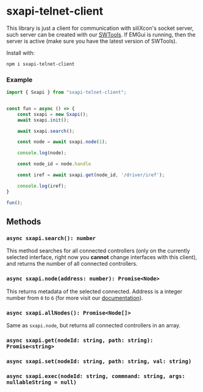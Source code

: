 # sxapi-telnet-client

This library is just a client for communication with siliXcon's socket server, such server can be created with our [SWTools](https://drive.google.com/drive/folders/1UyIg-EUufEwdt14pjJqswG2xqxYfuM_0?usp=sharing). If EMGui is running, then the server is active (make sure you have the latest version of SWTools).

Install with:

```bash
npm i sxapi-telnet-client
```

### Example

```typescript
import { Sxapi } from "sxapi-telnet-client";


const fun = async () => {
    const sxapi = new Sxapi();
    await sxapi.init();

    await sxapi.search();

    const node = await sxapi.node(1);

    console.log(node);

    const node_id = node.handle

    const iref = await sxapi.get(node_id, '/driver/iref');

    console.log(iref);
}

fun();
```

## Methods

### `async sxapi.search(): number`

This method searches for all connected controllers (only on the currently selected interface, right now you **cannot** change interfaces with this client), and returns the number of all connected controllers.

### `async sxapi.node(address: number): Promise<Node>`

This returns metadata of the selected connected. Address is a integer number from `0` to `6` (for more visit our [documentation](https://silixcon2.atlassian.net/servicedesk/customer/portal/3/article/295747)).

### `async sxapi.allNodes(): Promise<Node[]>`

Same as `sxapi.node`, but returns all connected controllers in an array.

### `async sxapi.get(nodeId: string, path: string): Promise<string>`

### `async sxapi.set(nodeId: string, path: string, val: string)`

### `async sxapi.exec(nodeId: string, commnand: string, args: nullableString = null)`
